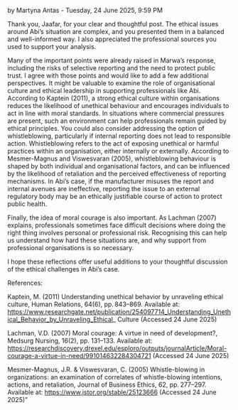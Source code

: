 by Martyna Antas - Tuesday, 24 June 2025, 9:59 PM

Thank you, Jaafar, for your clear and thoughtful post. The ethical issues around Abi’s situation are complex, and you 
presented them in a balanced and well-informed way. I also appreciated the professional sources you used to support your 
analysis.

Many of the important points were already raised in Marwa’s response, including the risks of selective reporting and the 
need to protect public trust. I agree with those points and would like to add a few additional perspectives.
It might be valuable to examine the role of organisational culture and ethical leadership in supporting professionals like 
Abi. According to Kaptein (2011), a strong ethical culture within organisations reduces the likelihood of unethical 
behaviour and encourages individuals to act in line with moral standards. In situations where commercial pressures are 
present, such an environment can help professionals remain guided by ethical principles.
You could also consider addressing the option of whistleblowing, particularly if internal reporting does not lead to 
responsible action. Whistleblowing refers to the act of exposing unethical or harmful practices within an organisation, 
either internally or externally. According to Mesmer-Magnus and Viswesvaran (2005), whistleblowing behaviour is shaped by 
both individual and organisational factors, and can be influenced by the likelihood of retaliation and the perceived 
effectiveness of reporting mechanisms. In Abi’s case, if the manufacturer misuses the report and internal avenues are 
ineffective, reporting the issue to an external regulatory body may be an ethically justifiable course of action to 
protect public health.

Finally, the idea of moral courage is also important. As Lachman (2007) explains, professionals sometimes face difficult 
decisions where doing the right thing involves personal or professional risk. Recognising this can help us understand how 
hard these situations are, and why support from professional organisations is so necessary.

I hope these reflections offer useful additions to your thoughtful discussion of the ethical challenges in Abi’s case.


References:

Kaptein, M. (2011) Understanding unethical behavior by unraveling ethical culture, Human Relations, 64(6), pp. 843–869. 
Available at: https://www.researchgate.net/publication/254097714_Understanding_Unethical_Behavior_by_Unraveling_Ethical_
Culture (Accessed 24 June 2025)

Lachman, V.D. (2007) Moral courage: A virtue in need of development?, Medsurg Nursing, 16(2), pp. 131–133. Available at: https://researchdiscovery.drexel.edu/esploro/outputs/journalArticle/Moral-courage-a-virtue-in-need/991014632284304721 (Accessed 24 June 2025)

Mesmer-Magnus, J.R. & Viswesvaran, C. (2005) Whistle-blowing in organizations: an examination of correlates of whistle-blowing intentions, actions, and retaliation, Journal of Business Ethics, 62, pp. 277–297. Available at: https://www.jstor.org/stable/25123666 (Accessed 24 June 2025)”





